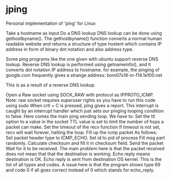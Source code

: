 # jping
Personal implementation of 'ping' for Linux

Take a hostname as input
Do a DNS lookup
DNS lookup can be done using gethostbyname(). The gethostbyname() function converts a normal human readable website and returns a structure of type hostent which contains IP address in form of binary dot notation and also address type.

Some ping programs like the one given with ubuntu support reverse DNS lookup.
Reverse DNS lookup is performed using getnameinfo(), and it converts dot notation IP address to hostname.
for example, the pinging of google.com frequently gives a strange address:
bom07s18-in-f14.1e100.net

This is as a result of a reverse DNS lookup.

Open a Raw socket using SOCK_RAW with protocol as IPPROTO_ICMP.
Note: raw socket requires superuser rights so you have to run this code using sudo
When crtl + C is pressed, ping gives a report. This interrupt is caught by an interrupt handler
which just sets our pinging looping condition to false.
Here comes the main ping sending loop.
We have to:
Set the ttl option to a value in the socket
TTL value is set to limit the number of hops a packet can make.
Set the timeout of the recv function
If timeout is not set, recv will wait forever, halting the loop.
Fill up the icmp packet
As follows:
Set packet header type to ICMP_ECHO.
Set id to pid of process
Fill msg part randomly.
Calculate checksum and fill it in checksum field.
Send the packet
Wait for it to be received.
The main problem here is that the packet received does not mean that that the destination is working.
Echo reply means destination is OK. Echo reply is sent from destination OS kernel.
This is the list of all types and codes.
A issue here is that the program shows type 69 and code 0 if all goes correct instead of 0 which stands for echo_reply.

